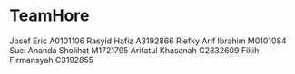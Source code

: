 # TeamHore
Josef Eric A0101106
Rasyid Hafiz A3192866
Riefky Arif Ibrahim M0101084
Suci Ananda Sholihat M1721795
Arifatul Khasanah C2832609
Fikih Firmansyah C3192855